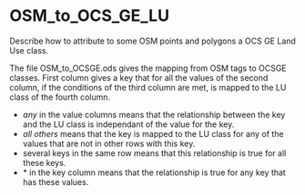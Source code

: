 # OSM_to_OCS_GE_LU
Describe how to attribute to some OSM points and polygons a OCS GE Land Use class.

The file OSM_to_OCSGE.ods gives the mapping from OSM tags to OCSGE classes. First column gives a key that for all the values of the second column, if the conditions of the third column are met, is mapped to the LU class of the fourth column.
- *any* in the value columns means that the relationship between the key and the LU class is independant of the value for the key.
- *all others* means that the key is mapped to the LU class for any of the values that are not in other rows with this key.
- several keys in the same row means that this relationship is true for all these keys.
- \* in the key column means that the relationship is true for any key that has these values.
